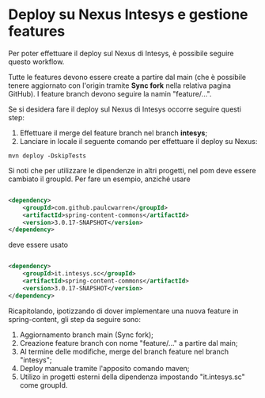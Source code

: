 # Deploy su Nexus Intesys e gestione features

Per poter effettuare il deploy sul Nexus di Intesys, è possibile seguire questo workflow.

Tutte le features devono essere create a partire dal main (che è possibile tenere aggiornato con l'origin tramite **Sync fork** nella relativa pagina GitHub). I
feature branch devono seguire la namin "feature/...".

Se si desidera fare il deploy sul Nexus di Intesys occorre seguire questi step:

1. Effettuare il merge del feature branch nel branch **intesys**;
2. Lanciare in locale il seguente comando per effettuare il deploy su Nexus:

```shell
mvn deploy -DskipTests
```

Si noti che per utilizzare le dipendenze in altri progetti, nel pom deve essere cambiato il groupId.
Per fare un esempio, anziché usare

```xml

<dependency>
    <groupId>com.github.paulcwarren</groupId>
    <artifactId>spring-content-commons</artifactId>
    <version>3.0.17-SNAPSHOT</version>
</dependency>
```

deve essere usato

```xml

<dependency>
    <groupId>it.intesys.sc</groupId>
    <artifactId>spring-content-commons</artifactId>
    <version>3.0.17-SNAPSHOT</version>
</dependency>
```

Ricapitolando, ipotizzando di dover implementare una nuova feature in spring-content, gli step da seguire sono:

1. Aggiornamento branch main (Sync fork);
2. Creazione feature branch con nome "feature/..." a partire dal main;
3. Al termine delle modifiche, merge del branch feature nel branch "intesys";
4. Deploy manuale tramite l'apposito comando maven;
5. Utilizo in progetti esterni della dipendenza impostando "it.intesys.sc" come groupId.